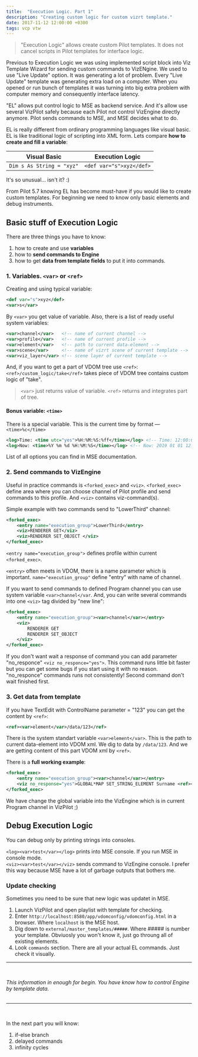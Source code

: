 ```yaml
---
title:  "Execution Logic. Part 1"
description: "Creating custom logic for custom vizrt template."
date: 2017-11-12 12:00:00 +0300
tags: vcp vtw
---
```


> "Execution Logic" allows create custom Pilot templates. It does not cancel scripts in Pilot templates for interface logic.

Previous to Execution Logic we was using implemented script block into Viz Template Wizard for sending custom commands to VizENgine. We used to use "Live Update" option. It was generating a lot of problem. Every "Live Update" template was generating extra load on a computer. When you opened or run bunch of templates it was turning into big extra problem with computer memory and сonsequently interface latency. 

<media-image name="el-cover.png" />

"EL" allows put control logic to MSE as backend service. And it's allow use several VizPilot safely because each Pilot not control VizEngine directly anymore. Pilot sends commands to MSE, and MSE decides what to do.

EL is really different from ordinary programming languages like visual basic. EL is like traditional logic of scripting into XML form. Lets compare __how to create and fill a variable__:

|Visual Basic | Execution Logic|
|---|---|
|```Dim s As String = "xyz"``` | ```<def var="s">xyz</def>``` |

It's so unusual... isn't it? :)

From Pilot 5.7 knowing EL has become must-have if you would like to create custom templates. For beginning we need to know only basic elements and debug instruments.

## Basic stuff of Execution Logic

There are three things you have to know:
1. how to create and use __variables__
2. how to __send commands to Engine__
3. how to get __data from template fields__ to put it into commands.

### 1. Variables. ```<var>``` or ```<ref>```

Creating and using typical variable:

```XML
<def var="s">xyz</def>
<var>s</var>
```

By ```<var>``` you get value of variable. 
Also, there is a list of ready useful system variables:

```XML
<var>channel</var>   <!-- name of current channel -->
<var>profile</var>   <!-- name of current profile -->
<var>element</var>   <!-- path to current data-element -->
<var>scene</var>     <!-- name of vizrt scene of current template -->
<var>viz_layer</var> <!-- scene layer of current template -->
```

And, if you want to get a part of VDOM tree use ```<ref>```:
```<ref>/custom_logic/take</ref>``` takes piece of VDOM tree contains custom logic of "take".

> ```<var>``` just returns value of variable. ```<ref>``` returns and integrates part of tree.

#### Bonus variable: ```<time>```
There is a special variable. This is the current time by format — ```<time>%c</time>```

```XML
<log>Time: <time utc="yes">%H:%M:%S:%ff</time></log> <!-- Time: 12:00:00:00 -->
<log>Now: <time>%Y %m %d %H:%M:%S</time></log> <!-- Now: 2019 01 01 12:00:00 -->
```

List of all options you can find in MSE documentation.

### 2. Send commands to VizEngine

Useful in practice commands is ```<forked_exec>``` and ```<viz>```. ```<forked_exec>``` define area where you can choose channel of Pilot profile and send commands to this profile. And ```<viz>``` contains viz-command(s).

Simple example with two commands send to "LowerThird" channel:

```XML
<forked_exec>
	<entry name="execution_group">LowerThird</entry>
	<viz>RENDERER GET</viz>
	<viz>RENDERER SET_OBJECT </viz>
</forked_exec>
```

```<entry name="execution_group">``` defines profile within current ```<forked_exec>```. 

```<entry>``` often meets in VDOM, there is a name parameter which is important. ```name="execution_group"``` define "entry" with name of channel.

If you want to send commands to defined Program channel you can use system variable ```<var>channel</var```. And, you can write several commands into one ```<viz>``` tag divided by "new line":

```XML
<forked_exec>
	<entry name="execution_group"><var>channel</var></entry>
	<viz>
		RENDERER GET
		RENDERER SET_OBJECT
	</viz>
</forked_exec>
```

If you don't want wait a response of command you can add parameter "no_responce" ```<viz no_responce="yes">```. This command runs little bit faster but you can get some bugs if you start using it with no reason. "no_responce" commands runs not consistently! Second command don't wait finished first.

### 3. Get data from template

If you have TextEdit with ControlName parameter = "123" you can get the content by ```<ref>```:

```XML
<ref><var>element</var>/data/123</ref>
```

There is the system standart variable ```<var>element</var>```. This is the path to current data-element into VDOM xml. We dig to data by ```/data/123```. And we are getting content of this part VDOM xml by ```<ref>```.

There is a __full working example__:

```XML
<forked_exec>
	<entry name="execution_group"><var>channel</var></entry>
	<viz no_response="yes">GLOBAL*MAP SET_STRING_ELEMENT Surname <ref><var>element</var>/data/surname</ref></viz>
</forked_exec>
```
We have change the global variable into the VizEngine which is in current Program channel in VizPilot ;)

## Debug Execution Logic

You can debug only by printing strings into consoles.

```<log><var>test</var></log>``` prints into MSE console. If you run MSE in console mode.<br/>
```<viz><var>test</var></viz>``` sends command to VizEngine console. I prefer this way because MSE have a lot of garbage outputs that bothers me.

### Update checking

Sometimes you need to be sure that new logic was updatet in MSE.

1. Launch VizPilot and open playlist with template for checking.
2. Enter ```http://localhost:8580/app/vdomconfig/vdomconfig.html``` in a browser. Where ```localhost``` is the MSE host.
3. Dig down to ```external/master_templates/#####```. Where ##### is number your template. Obviuosly you won't know it, just go throung all of existing elements.
4. Look ```commands``` section. There are all your actual EL commands. Just check it visually.

<media-image name="mse-master-templates.png" />


-------------------
<br/>

_This information in enough for begin. You have know how to control Engine by template data._
<br/>
<br/>

-------------------
<br/>

In the next part you will know:

1. if-else branch
2. delayed commands
3. infinity cycles

